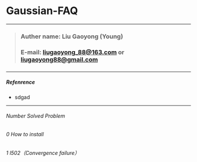 # Gaussian-FAQ

---
> ### Auther name: Liu Gaoyong (Young)
> ### E-mail: liugaoyong_88@163.com or liugaoyong88@gmail.com
> ### 

---
##### Refenrence
- sdgad

---

###### Number  Solved Problem
######   0     How to install
######   1     l502（Convergence failure）
######









